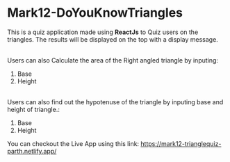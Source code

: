 # Mark12-DoYouKnowTriangles



This is a quiz application made using <b>ReactJs</b> to Quiz users on the triangles. The results will be displayed on the top with a display message.

<br>
Users can also Calculate the area of the Right angled triangle by inputing:
<ol>
<li>Base</li>
<li>Height</li>
</ol>

<br>
Users can also find out the hypotenuse of the triangle by inputing base and height of triangle.:
<ol>
<li>Base</li>
<li>Height</li>
</ol>


You can checkout the Live App using this link: https://mark12-trianglequiz-parth.netlify.app/
